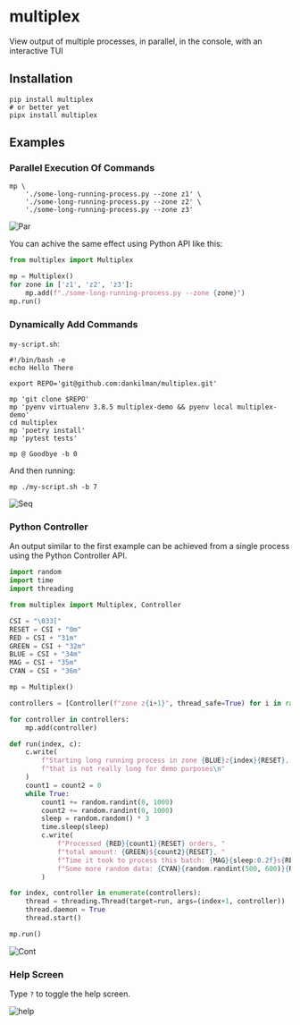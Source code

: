 # multiplex
View output of multiple processes, in parallel, in the console, with an interactive TUI

## Installation
```shell script
pip install multiplex
# or better yet
pipx install multiplex
```

## Examples

### Parallel Execution Of Commands

```shell script
mp \
    './some-long-running-process.py --zone z1' \
    './some-long-running-process.py --zone z2' \
    './some-long-running-process.py --zone z3'
```

![Par](http://multiplex-static-files.s3-website-us-east-1.amazonaws.com/o.par.gif)

You can achive the same effect using Python API like this:

```python
from multiplex import Multiplex

mp = Multiplex()
for zone in ['z1', 'z2', 'z3']:
    mp.add(f"./some-long-running-process.py --zone {zone}")
mp.run()
```

### Dynamically Add Commands

`my-script.sh`:
```shell script
#!/bin/bash -e
echo Hello There

export REPO='git@github.com:dankilman/multiplex.git'

mp 'git clone $REPO'
mp 'pyenv virtualenv 3.8.5 multiplex-demo && pyenv local multiplex-demo'
cd multiplex
mp 'poetry install'
mp 'pytest tests'

mp @ Goodbye -b 0
```

And then running: 
```shell script
mp ./my-script.sh -b 7
```

![Seq](http://multiplex-static-files.s3-website-us-east-1.amazonaws.com/o.seq.gif)

### Python Controller
An output similar to the first example can be achieved from a single process using
the Python Controller API.

```python
import random
import time
import threading

from multiplex import Multiplex, Controller

CSI = "\033["
RESET = CSI + "0m"
RED = CSI + "31m"
GREEN = CSI + "32m"
BLUE = CSI + "34m"
MAG = CSI + "35m"
CYAN = CSI + "36m"

mp = Multiplex()

controllers = [Controller(f"zone z{i+1}", thread_safe=True) for i in range(3)]

for controller in controllers:
    mp.add(controller)

def run(index, c):
    c.write(
        f"Starting long running process in zone {BLUE}z{index}{RESET}, "
        f"that is not really long for demo purposes\n"
    )
    count1 = count2 = 0
    while True:
        count1 += random.randint(0, 1000)
        count2 += random.randint(0, 1000)
        sleep = random.random() * 3
        time.sleep(sleep)
        c.write(
            f"Processed {RED}{count1}{RESET} orders, "
            f"total amount: {GREEN}${count2}{RESET}, "
            f"Time it took to process this batch: {MAG}{sleep:0.2f}s{RESET}, "
            f"Some more random data: {CYAN}{random.randint(500, 600)}{RESET}\n"
        )

for index, controller in enumerate(controllers):
    thread = threading.Thread(target=run, args=(index+1, controller))
    thread.daemon = True
    thread.start()

mp.run()
```

![Cont](http://multiplex-static-files.s3-website-us-east-1.amazonaws.com/o.cont.gif)

### Help Screen
Type `?` to toggle the help screen.

![help](http://multiplex-static-files.s3-website-us-east-1.amazonaws.com/help.png)
